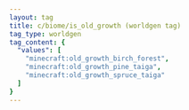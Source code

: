 ```yaml
---
layout: tag
title: c/biome/is_old_growth (worldgen tag)
tag_type: worldgen
tag_content: {
  "values": [
    "minecraft:old_growth_birch_forest",
    "minecraft:old_growth_pine_taiga",
    "minecraft:old_growth_spruce_taiga"
  ]
}
---
```

